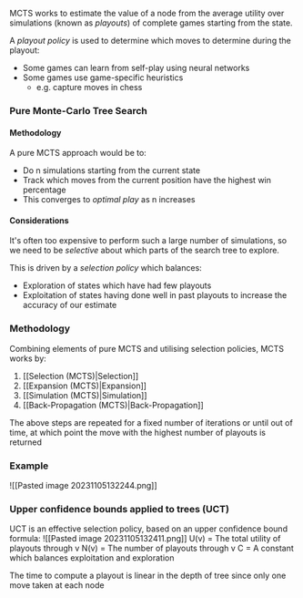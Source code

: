 MCTS works to estimate the value of a node from the average utility over simulations (known as *playouts*) of complete games starting from the state.

A *playout policy* is used to determine which moves to determine during the playout:
- Some games can learn from self-play using neural networks
- Some games use game-specific heuristics
	- e.g. capture moves in chess
### Pure Monte-Carlo Tree Search
#### Methodology
A pure MCTS approach would be to:
- Do n simulations starting from the current state
- Track which moves from the current position have the highest win percentage
- This converges to *optimal play* as n increases
#### Considerations
It's often too expensive to perform such a large number of simulations, so we need to be *selective* about which parts of the search tree to explore.

This is driven by a *selection policy* which balances:
- Exploration of states which have had few playouts
- Exploitation of states having done well in past playouts to increase the accuracy of our estimate
### Methodology
Combining elements of pure MCTS and utilising selection policies, MCTS works by:
1. [[Selection (MCTS)|Selection]]
2. [[Expansion (MCTS)|Expansion]]
3. [[Simulation (MCTS)|Simulation]]
4. [[Back-Propagation (MCTS)|Back-Propagation]]

The above steps are repeated for a fixed number of iterations or until out of time, at which point the move with the highest number of playouts is returned
### Example
![[Pasted image 20231105132244.png]]
### Upper confidence bounds applied to trees (UCT)
UCT is an effective selection policy, based on an upper confidence bound formula:
![[Pasted image 20231105132411.png]]
U(v) = The total utility of playouts through v
N(v) = The number of playouts through v
C = A constant which balances exploitation and exploration

The time to compute a playout is linear in the depth of tree since only one move taken at each node
